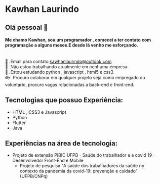 # Kawhan Laurindo

## Olá pessoal 👋

#### Me chamo Kawhan, sou um programador , comecei a ter contato com programação a alguns meses.E desde lá venho me esforçando.

<br/>:purple_heart:&nbsp;.Email para contato:kawhanlaurindo@outlook.com
<br/>:star2:&nbsp;.Não estou trabalhando atualmente em nenhuma empresa.
<br/>:blue_book:&nbsp;.Estou estudando python , javascript , html5 e css3.
<br/>:eyeglasses:&nbsp;.Procuro colaborar em qualquer projeto seja como empregado ou voluntario, procuro vagas relacionadas a back-end e front-end.


## Tecnologias que possuo Experiência:
* HTML , CSS3 e Javascript 
* Python
* Flutter
* Java

## Experiências na área de tecnologia:
* Projeto de extensão PIBIC UFPB - Saúde do trabalhador e a covid 19 - Desenvolvedor Front-End e Mobile
   - Projeto de pesquisa "A saúde dos trabalhadores da saúde no contexto da pandemia da covid-19: prevenção e cuidado" (UFPB/CNPq)
